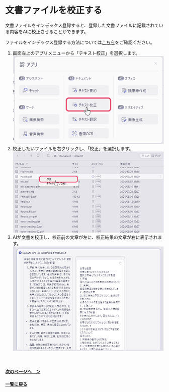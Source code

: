 # 文書ファイルを校正する
文書ファイルをインデックス登録すると、登録した文書ファイルに記載されている内容をAIに校正させることができます。
<br>

ファイルをインデックス登録する方法については[こちら](IndexRegister.md)をご確認ください。

1. 画面左上のアプリメニューから「テキスト校正」を選択します。<br>
![Proofread_01.png](img/Proofread_01.png)<br>
2. 校正したいファイルを右クリックし、「校正」を選択します。<br>
![Proofread_02.png](img/Proofread_02.png)<br>
3. AIが文書を校正し、校正前の文章が左に、校正結果の文章が右に表示されます。<br>
![Proofread_03.png](img/Proofread_03.png)<br>

<br>

#### [次のページへ&emsp;＞](SearchImage.md)
#### [一覧に戻る](UseAI.md)
